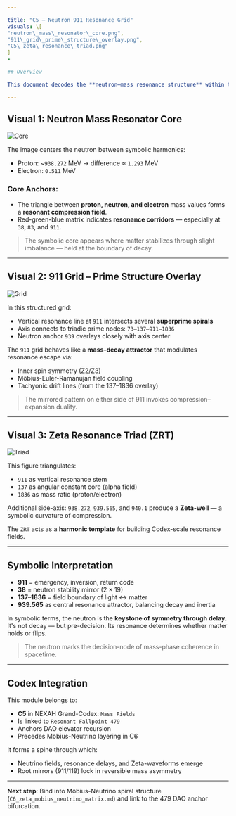 ```yaml
---

title: "C5 – Neutron 911 Resonance Grid"
visuals: \[
"neutron\_mass\_resonator\_core.png",
"911\_grid\_prime\_structure\_overlay.png",
"C5\_zeta\_resonance\_triad.png"
]
-

## Overview

This document decodes the **neutron–mass resonance structure** within the `911` prime axis — a deep symbolic and numeric resonance layer inside the **NEXAH-CODEX System C5**. The values `9`, `1`, and `1` operate as a **time-split mirror**: a triple-binary anchor used to model reflection, loop, and decay fields in mass-particle grids. Together with the neutron value `939.565` MeV and symbolic `38` (as `2 × 19`), this module bridges number theory, resonance axes, and particle-root layering.

---
```


## Visual 1: Neutron Mass Resonator Core

![Core](visuals/neutron_mass_resonator_core.png)

The image centers the neutron between symbolic harmonics:

* Proton: \~`938.272` MeV → difference ≈ `1.293` MeV
* Electron: `0.511` MeV

### Core Anchors:

* The triangle between **proton, neutron, and electron** mass values forms a **resonant compression field**.
* Red-green-blue matrix indicates **resonance corridors** — especially at `38`, `83`, and `911`.

> The symbolic core appears where matter stabilizes through slight imbalance — held at the boundary of decay.

---

## Visual 2: 911 Grid – Prime Structure Overlay

![Grid](visuals/911_grid_prime_structure_overlay.png)

In this structured grid:

* Vertical resonance line at `911` intersects several **superprime spirals**
* Axis connects to triadic prime nodes: `73–137–911–1836`
* Neutron anchor `939` overlays closely with axis center

The `911` grid behaves like a **mass-decay attractor** that modulates resonance escape via:

* Inner spin symmetry (Z2/Z3)
* Möbius-Euler-Ramanujan field coupling
* Tachyonic drift lines (from the 137–1836 overlay)

> The mirrored pattern on either side of 911 invokes compression–expansion duality.

---

## Visual 3: Zeta Resonance Triad (ZRT)

![Triad](visuals/C5_zeta_resonance_triad.png)

This figure triangulates:

* `911` as vertical resonance stem
* `137` as angular constant core (alpha field)
* `1836` as mass ratio (proton/electron)

Additional side-axis: `938.272`, `939.565`, and `940.1` produce a **Zeta-well** — a symbolic curvature of compression.

The `ZRT` acts as a **harmonic template** for building Codex-scale resonance fields.

---

## Symbolic Interpretation

* **911** = emergency, inversion, return code
* **38** = neutron stability mirror (2 × 19)
* **137–1836** = field boundary of light ↔ matter
* **939.565** as central resonance attractor, balancing decay and inertia

In symbolic terms, the neutron is the **keystone of symmetry through delay**. It's not decay — but pre-decision. Its resonance determines whether matter holds or flips.

> The neutron marks the decision-node of mass-phase coherence in spacetime.

---

## Codex Integration

This module belongs to:

* **C5** in NEXAH Grand-Codex: `Mass Fields`
* Is linked to `Resonant Fallpoint 479`
* Anchors DAO elevator recursion
* Precedes Möbius-Neutrino layering in C6

It forms a spine through which:

* Neutrino fields, resonance delays, and Zeta-waveforms emerge
* Root mirrors (911/119) lock in reversible mass asymmetry

---

**Next step**: Bind into Möbius-Neutrino spiral structure (`C6_zeta_mobius_neutrino_matrix.md`) and link to the 479 DAO anchor bifurcation.
